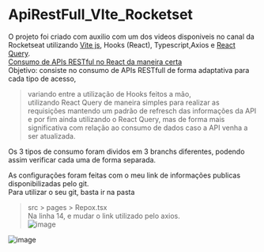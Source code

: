 # ApiRestFull_VIte_Rocketset

O projeto foi criado com auxilio com um dos videos disponiveis no canal da Rocketseat utilizando <a href="https://vitejs.dev/">Vite js</a>, Hooks (React), Typescript,Axios e <a href="https://react-query.tanstack.com/">React Query</a>.<br>
<a href="https://www.youtube.com/watch?v=uNFB9EbQz90&t=2041s">Consumo de APIs RESTful no React da maneira certa </a><br>
Objetivo: consiste no consumo de APIs RESTfull de forma adaptativa para cada tipo de acesso,<br>
>variando entre a utilização de Hooks feitos a mão,<br>
>utilizando React Query de maneira simples para realizar as requisições mantendo um padrão de refresch das informações da API <br>
>e por fim ainda utilizando o React Query, mas de forma mais significativa com relação ao consumo de dados caso a API venha a ser atualizada.

Os 3 tipos de consumo foram dividos em 3 branchs diferentes, podendo assim verificar cada uma de forma separada.<br>

As configurações foram feitas com o meu link de informações publicas disponibilizadas pelo git.<br>
Para utilizar o seu git, basta ir na pasta <br>
>src > pages > Repox.tsx<br>
Na linha 14, e mudar o link utilizado pelo axios.<br>
![image](https://user-images.githubusercontent.com/62970346/179644068-1fd5ae02-403d-414e-9f6e-2c3617329b81.png)

![image](https://user-images.githubusercontent.com/62970346/179643767-715ab7ab-3088-4f4f-a875-3d295f755e0d.png)
